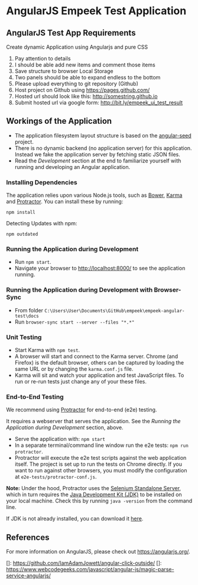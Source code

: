 # AngularJS Empeek Test Application

## AngularJS Test App Requirements

Create dynamic Application using Angularjs and pure CSS

1.	Pay attention to details
2.	I should be able add new items and comment those items
3.	Save structure to browser Local Storage
4.	Two panels should be able to expand endless to the bottom
5.	Please upload everything to git repository (Github)
6.	Host project on Github using https://pages.github.com/
7.	Hosted url should look like this: http://somestring.github.io   
8.	Submit hosted url via google form: http://bit.ly/empeek_ui_test_result 


## Workings of the Application

- The application filesystem layout structure is based on the [angular-seed][angular-seed] project.
- There is no dynamic backend (no application server) for this application. Instead we fake the
  application server by fetching static JSON files.
- Read the _Development_ section at the end to familiarize yourself with running and developing
  an Angular application.

### Installing Dependencies

The application relies upon various Node.js tools, such as [Bower][bower], [Karma][karma] and
[Protractor][protractor]. You can install these by running:

```
npm install
```

Detecting Updates with npm:

```
npm outdated
```


### Running the Application during Development

- Run `npm start`.
- Navigate your browser to [http://localhost:8000/](http://localhost:8000/) to see the application 
  running.
  
### Running the Application during Development with Browser-Sync

- From folder `C:\Users\User\Documents\GitHub\empeek\empeek-angular-test\docs`
- Run `browser-sync start --server --files "*.*"`

### Unit Testing

- Start Karma with `npm test`.
- A browser will start and connect to the Karma server. Chrome (and Firefox) is the default browser,
  others can be captured by loading the same URL or by changing the `karma.conf.js` file.
- Karma will sit and watch your application and test JavaScript files. To run or re-run tests just
  change any of your these files.

### End-to-End Testing

We recommend using [Protractor][protractor] for end-to-end (e2e) testing.

It requires a webserver that serves the application. See the
_Running the Application during Development_ section, above.

- Serve the application with: `npm start`
- In a separate terminal/command line window run the e2e tests: `npm run protractor`.
- Protractor will execute the e2e test scripts against the web application itself. The project is
  set up to run the tests on Chrome directly. If you want to run against other browsers, you must 
  modify the configuration at `e2e-tests/protractor-conf.js`.

**Note:**
Under the hood, Protractor uses the [Selenium Standalone Server][selenium], which in turn requires 
the [Java Development Kit (JDK)][jdk] to be installed on your local machine. Check this by running 
`java -version` from the command line.

If JDK is not already installed, you can download it [here][jdk-download].


## References

For more information on AngularJS, please check out https://angularjs.org/.

[angular-seed]: https://github.com/angular/angular-seed/
[bower]: http://bower.io/
[git-home]: https://git-scm.com/
[git-setup]: https://help.github.com/articles/set-up-git
[google-phone-gallery]: http://web.archive.org/web/20131215082038/http://www.android.com/devices
[jasmine]: https://jasmine.github.io/
[jdk]: https://wikipedia.org/wiki/Java_Development_Kit
[jdk-download]: http://www.oracle.com/technetwork/java/javase/downloads
[karma]: https://karma-runner.github.io/
[node]: https://nodejs.org/
[protractor]: http://www.protractortest.org/
[selenium]: http://docs.seleniumhq.org/
[]: https://github.com/IamAdamJowett/angular-click-outside/
[]: https://www.webcodegeeks.com/javascript/angular-js/magic-parse-service-angularjs/